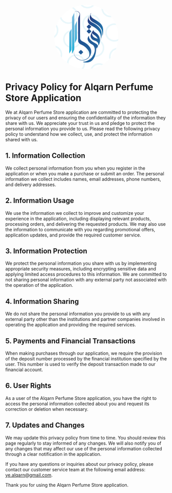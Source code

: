 <div style="display: flex; justify-content: center; align-items: center;">
    <img src="assets/images/logo.png" alt="Image" style="border-radius: 50%; width: 200px; height: 200px;">
</div>

# Privacy Policy for Alqarn Perfume Store Application

We at Alqarn Perfume Store application are committed to protecting the privacy of our users and ensuring the confidentiality of the information they share with us. We appreciate your trust in us and pledge to protect the personal information you provide to us. Please read the following privacy policy to understand how we collect, use, and protect the information shared with us.

## 1. Information Collection

We collect personal information from you when you register in the application or when you make a purchase or submit an order. The personal information we collect includes names, email addresses, phone numbers, and delivery addresses.

## 2. Information Usage

We use the information we collect to improve and customize your experience in the application, including displaying relevant products, processing orders, and delivering the requested products. We may also use the information to communicate with you regarding promotional offers, application updates, and provide the required customer service.

## 3. Information Protection

We protect the personal information you share with us by implementing appropriate security measures, including encrypting sensitive data and applying limited access procedures to this information. We are committed to not sharing personal information with any external party not associated with the operation of the application.

## 4. Information Sharing

We do not share the personal information you provide to us with any external party other than the institutions and partner companies involved in operating the application and providing the required services.

## 5. Payments and Financial Transactions

When making purchases through our application, we require the provision of the deposit number processed by the financial institution specified by the user. This number is used to verify the deposit transaction made to our financial account.

## 6. User Rights

As a user of the Alqarn Perfume Store application, you have the right to access the personal information collected about you and request its correction or deletion when necessary.

## 7. Updates and Changes

We may update this privacy policy from time to time. You should review this page regularly to stay informed of any changes. We will also notify you of any changes that may affect our use of the personal information collected through a clear notification in the application.

If you have any questions or inquiries about our privacy policy, please contact our customer service team at the following email address: ye.alqarn@gmail.com.

Thank you for using the Alqarn Perfume Store application.
